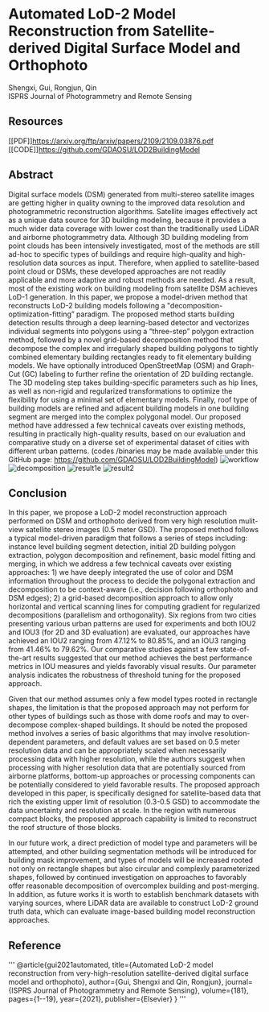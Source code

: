 # Automated LoD-2 Model Reconstruction from Satellite-derived Digital Surface Model and Orthophoto
Shengxi, Gui, Rongjun, Qin  
ISPRS Journal of Photogrammetry and Remote Sensing
## Resources
[[PDF]]https://arxiv.org/ftp/arxiv/papers/2109/2109.03876.pdf  
[[CODE]]https://github.com/GDAOSU/LOD2BuildingModel  
## Abstract
Digital surface models (DSM) generated from multi-stereo satellite images are getting higher in quality owning to the improved data resolution and photogrammetric reconstruction algorithms. Satellite images effectively act as a unique data source for 3D building modeling, because it provides a much wider data coverage with lower cost than the traditionally used LiDAR and airborne photogrammetry data. Although 3D building modeling from point clouds has been intensively investigated, most of the methods are still ad-hoc to specific types of buildings and require high-quality and high-resolution data sources as input. Therefore, when applied to satellite-based point cloud or DSMs, these developed approaches are not readily applicable and more adaptive and robust methods are needed. As a result, most of the existing work on building modeling from satellite DSM achieves LoD-1 generation. In this paper, we propose a model-driven method that reconstructs LoD-2 building models following a "decomposition-optimization-fitting” paradigm. The proposed method starts building detection results through a deep learning-based detector and vectorizes individual segments into polygons using a “three-step” polygon extraction method, followed by a novel grid-based decomposition method that decompose the complex and irregularly shaped building polygons to tightly combined elementary building rectangles ready to fit elementary building models. We have optionally introduced OpenStreetMap (OSM) and Graph-Cut (GC) labeling to further refine the orientation of 2D building rectangle. The 3D modeling step takes building-specific parameters such as hip lines, as well as non-rigid and regularized transformations to optimize the flexibility for using a minimal set of elementary models. Finally, roof type of building models are refined and adjacent building models in one building segment are merged into the complex polygonal model. Our proposed method have addressed a few technical caveats over existing methods, resulting in practically high-quality results, based on our evaluation and comparative study on a diverse set of experimental dataset of cities with different urban patterns. (codes /binaries may be made available under this GitHub page: https://github.com/GDAOSU/LOD2BuildingModel)
![workflow](https://user-images.githubusercontent.com/28346807/131371730-d22b7783-56aa-471c-b5aa-89858c9bd576.png)
![decomposition](https://user-images.githubusercontent.com/28346807/131371807-556fedbe-f7f6-4220-9814-0387d6a4678a.png)
![result1e](https://user-images.githubusercontent.com/28346807/131372200-ce1b5e2d-8382-4737-9491-1bda18c811c8.png)
![result2](https://user-images.githubusercontent.com/28346807/131372209-6319ef48-f592-4548-ad06-f5c28abeba5d.png)

## Conclusion
In this paper, we propose a LoD-2 model reconstruction approach performed on DSM and orthophoto derived from very high resolution mulit-view satellite stereo images (0.5 meter GSD). The proposed method follows a typical model-driven paradigm that follows a series of steps including: instance level building segment detection, initial 2D building polygon extraction, polygon decomposition and refinement, basic model fitting and merging, in which we address a few technical caveats over existing approaches: 1) we have deeply integrated the use of color and DSM information throughout the process to decide the polygonal extraction and decomposition to be context-aware (i.e., decision following orthophoto and DSM edges); 2) a grid-based decomposition approach to allow only horizontal and vertical scanning lines for computing gradient for regularized decompositions (parallelism and orthogonality). Six regions from two cities presenting various urban patterns are used for experiments and both IOU2 and IOU3 (for 2D and 3D evaluation) are evaluated, our approaches have achieved an IOU2 ranging from 47.12% to 80.85%, and an IOU3 ranging from 41.46% to 79.62%. Our comparative studies against a few state-of-the-art results suggested that our method achieves the best performance metrics in IOU measures and yields favorably visual results. Our parameter analysis indicates the robustness of threshold tuning for the proposed approach.

Given that our method assumes only a few model types rooted in rectangle shapes, the limitation is that the proposed approach may not perform for other types of buildings such as those with dome roofs and may to over-decompose complex-shaped buildings. It should be noted the proposed method involves a series of basic algorithms that may involve resolution-dependent parameters, and default values are set based on 0.5 meter resolution data and can be appropriately scaled when necessarily processing data with higher resolution, while the authors suggest when processing with higher resolution data that are potentially sourced from airborne platforms, bottom-up approaches or processing components can be potentially considered to yield favorable results. The proposed approach developed in this paper, is specifically designed for satellite-based data that rich the existing upper limit of resolution (0.3-0.5 GSD) to accommodate the data uncertainty and resolution at scale. In the region with numerous compact blocks, the proposed approach capability is limited to reconstruct the roof structure of those blocks.

In our future work, a direct prediction of model type and parameters will be attempted, and other building segmentation methods will be introduced for building mask improvement, and types of models will be increased rooted not only on rectangle shapes but also circular and complexly parameterized shapes, followed by continued investigation on approaches to favorably offer reasonable decomposition of overcomplex building and post-merging. In addition, as future works it is worth to establish benchmark datasets with varying sources, where LiDAR data are available to construct LoD-2 ground truth data, which can evaluate image-based building model reconstruction approaches.

## Reference
'''
@article{gui2021automated,
  title={Automated LoD-2 model reconstruction from very-high-resolution satellite-derived digital surface model and orthophoto},
  author={Gui, Shengxi and Qin, Rongjun},
  journal={ISPRS Journal of Photogrammetry and Remote Sensing},
  volume={181},
  pages={1--19},
  year={2021},
  publisher={Elsevier}
}
'''
